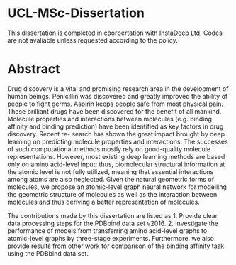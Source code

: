 # UCL-MSc-Dissertation

This dissertation is completed in coorpertation with [InstaDeep Ltd](https://www.instadeep.com). Codes are not avaliable unless requested according to the policy.

# Abstract
Drug discovery is a vital and promising research area in the development of human beings. Penicillin was discovered and greatly improved the ability of people to fight germs. Aspirin keeps people safe from most physical pain. These brilliant drugs have been discovered for the benefit of all mankind. Molecule properties and interactions between molecules (e.g. binding affinity and binding prediction) have been identified as key factors in drug discovery. Recent re- search has shown the great impact brought by deep learning on predicting molecule properties and interactions. The successes of such computational methods mostly rely on good-quality molecule representations. However, most existing deep learning methods are based only on amino acid-level input; thus, biomolecular structural information at the atomic level is not fully utilized, meaning that essential interactions among atoms are also neglected. Given the natural geometric forms of molecules, we propose an atomic-level graph neural network for modelling the geometric structure of molecules as well as the interaction between molecules and thus deriving a better representation of molecules. 

The contributions made by this dissertation are listed as 1. Provide clear data processing steps for the PDBbind data set v2016. 2. Investigate the performance of models from transferring amino acid-level graphs to atomic-level graphs by three-stage experiments. Furthermore, we also provide results from other work for comparison of the binding affinity task using the PDBbind data set.
